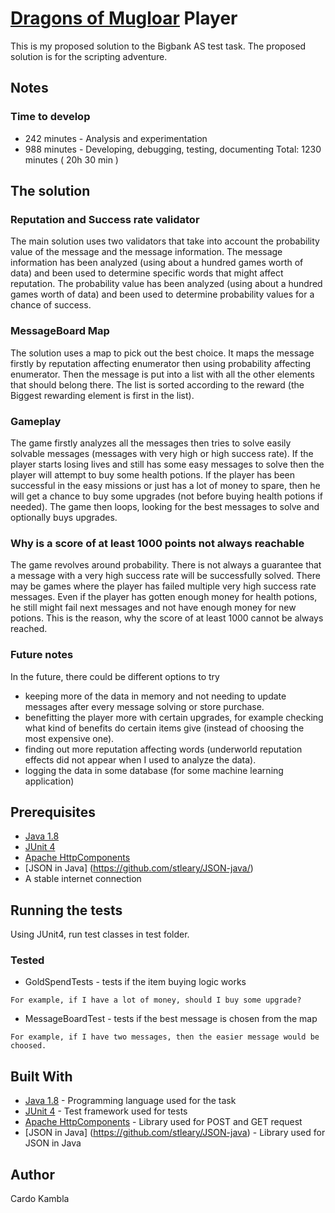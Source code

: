 # [Dragons of Mugloar](https://www.dragonsofmugloar.com/) Player

This is my proposed solution to the Bigbank AS test task. The proposed solution is for the scripting adventure.

## Notes

### Time to develop
* 242 minutes - Analysis and experimentation
* 988 minutes - Developing, debugging, testing, documenting
Total: 1230 minutes ( 20h 30 min )

## The solution
### Reputation and Success rate validator
The main solution uses two validators that take into account the probability value of the message and the message information.
The message information has been analyzed (using about a hundred games worth of data) and been used to determine specific words that might affect reputation. 
The probability value has been analyzed (using about a hundred games worth of data) and been used to determine probability values for a chance of success.
### MessageBoard Map
The solution uses a map to pick out the best choice. It maps the message firstly by reputation affecting enumerator then using probability affecting enumerator. 
Then the message is put into a list with all the other elements that should belong there. 
The list is sorted according to the reward (the Biggest rewarding element is first in the list). 
### Gameplay
The game firstly analyzes all the messages then tries to solve easily solvable messages (messages with very high or high success rate). 
If the player starts losing lives and still has some easy messages to solve then the player will attempt to buy some health potions.
If the player has been successful in the easy missions or just has a lot of money to spare, then he will get a chance to buy some upgrades (not before buying health potions if needed).
The game then loops, looking for the best messages to solve and optionally buys upgrades. 

### Why is a score of at least 1000 points not always reachable
The game revolves around probability. There is not always a guarantee that a message with a very high success rate will be successfully solved. 
There may be games where the player has failed multiple very high success rate messages. Even if the player has gotten enough money for health potions, 
he still might fail next messages and not have enough money for new potions. This is the reason, why the score of at least 1000 cannot be always reached.

### Future notes
In the future, there could be different options to try
 * keeping more of the data in memory and not needing to update messages after every message solving or store purchase.
 * benefitting the player more with certain upgrades, for example checking what kind of benefits do certain items give (instead of choosing the most expensive one).
 * finding out more reputation affecting words (underworld reputation effects did not appear when I used to analyze the data).
 * logging the data in some database (for some machine learning application)

## Prerequisites

* [Java 1.8](http://www.oracle.com)
* [JUnit 4](https://junit.org/junit4/)
* [Apache HttpComponents](http://hc.apache.org/)
* [JSON in Java] (https://github.com/stleary/JSON-java/)
* A stable internet connection

## Running the tests

Using JUnit4, run test classes in test folder.

### Tested

* GoldSpendTests - tests if the item buying logic works
```
For example, if I have a lot of money, should I buy some upgrade?
```

* MessageBoardTest - tests if the best message is chosen from the map
```
For example, if I have two messages, then the easier message would be choosed.
```

## Built With

* [Java 1.8](http://www.oracle.com) - Programming language used for the task
* [JUnit 4](https://junit.org/junit4/) - Test framework used for tests
* [Apache HttpComponents](http://hc.apache.org/) - Library used for POST and GET request
* [JSON in Java] (https://github.com/stleary/JSON-java) - Library used for JSON in Java

## Author

Cardo Kambla
